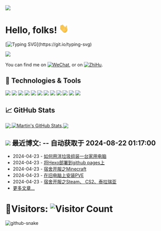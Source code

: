   <picture>
    <source media="(prefers-color-scheme: dark)" srcset="https://cdn.jsdelivr.net/gh/sun0225SUN/sun0225SUN/assets/images/coding.gif" />
    <source media="(prefers-color-scheme: light)" srcset="https://cdn.jsdelivr.net/gh/sun0225SUN/sun0225SUN/assets/images/developer.svg" height="225px" />
    <img src="https://cdn.jsdelivr.net/gh/sun0225SUN/sun0225SUN/assets/images/coding.gif" />
  </picture>


# Hello, folks! <img src="https://github.com/LingBrian/LingBrian/blob/main/wave.gif?raw=true" width="30px" height="30px" />

[![Typing SVG](https://readme-typing-svg.herokuapp.com?font=Fira+Code&pause=1000&random=false&width=435&lines=My+name+is+Brian+Ling+.;+I+am+a+student+from+China.+;I+am+learning+Virtualization+%2C+;Web+development+%2C;+Embedded+development;and+Information+Security+.)](https://git.io/typing-svg)

<a title="github" target="_blank" href="https://github.com/LingBrian"><img src="https://img.shields.io/badge/dynamic/json?label=GitHub&suffix=%20followers&query=%24.data.totalSubs&url=https%3A%2F%2Fapi.spencerwoo.com%2Fsubstats%2F%3Fsource%3Dgithub%26queryKey%3DLingBrian&labelColor=282c34&color=353940&logo=github&longCache=true" ></a>

You can find me on [![WeChat][1.2]][1], or on [![ZhiHu][2.2]][2].

## 🔧 Technologies & Tools
![](https://img.shields.io/badge/OS-Linux-informational?style=flat&logo=linux&logoColor=white&color=2bbc8a)
![](https://img.shields.io/badge/OS-Windows11-informational?style=flat&logo=windows11&logoColor=white&color=2bbc8a)
![](https://img.shields.io/badge/VM-ProxmoxVE-informational?style=flat&logo=proxmox&logoColor=white&color=2bbc8a)
![](https://img.shields.io/badge/Editor-VisualStudioCode-informational?style=flat&logo=visualstudiocode&logoColor=white&color=2bbc8a)
![](https://img.shields.io/badge/Code-Python-informational?style=flat&logo=python&logoColor=white&color=2bbc8a)
![](https://img.shields.io/badge/Code-JavaScript-informational?style=flat&logo=javascript&logoColor=white&color=2bbc8a)
![](https://img.shields.io/badge/Code-Make-informational?style=flat&logo=cmake&logoColor=white&color=2bbc8a)
![](https://img.shields.io/badge/Code-Vue-informational?style=flat&logo=vue.js&logoColor=white&color=2bbc8a)
![](https://img.shields.io/badge/Shell-Zsh-informational?style=flat&logo=zsh&logoColor=white&color=2bbc8a)
![](https://img.shields.io/badge/Tools-PostgreSQL-informational?style=flat&logo=postgresql&logoColor=white&color=2bbc8a)
![](https://img.shields.io/badge/Tools-Docker-informational?style=flat&logo=docker&logoColor=white&color=2bbc8a)
![](https://img.shields.io/badge/Tools-Kubernetes-informational?style=flat&logo=kubernetes&logoColor=white&color=2bbc8a)

## &#x1f4c8; GitHub Stats

<a href="https://github.com/LingBrian/LingBrian">
  <img align="center" src="https://github-readme-stats.vercel.app/api/top-langs/?username=LingBrian&hide=java,html,tex&langs_count=3" />
</a>
<a href="https://github.com/LingBrian/LingBrian">
  <img align="center" src="https://github-readme-stats.vercel.app/api?username=LingBrian&show_icons=true&line_height=27&count_private=true" alt="Martin's GitHub Stats" />
</a>

<a href="https://github.com/LingBrian/LingBlog">
  <img align="center" src="https://github-readme-stats.vercel.app/api/pin/?username=LingBrian&repo=LingBlog" />
</a>


## <a title="My Blog Site" target="_blank" href="https://lingbrian.github.io/"><img src="https://img.shields.io/badge/%E5%8D%9A%E5%AE%A2%20(blog)-lingbrian.github.io-orange" /></a> 最近博文:  -- 自动获取于 2024-08-22 01:17:00
* 2024-04-23 - [如何用洋垃圾组装一台家用电脑](http://lingbrian.github.io/2024/04/23/assemble_computer_with_cheap_things/            )
* 2024-04-23 - [将Hexo部署到github pages上](http://lingbrian.github.io/2024/04/23/delpoy_hexo_on_gitthub_pages/            )
* 2024-04-23 - [宿舍开服之Minecraft](http://lingbrian.github.io/2024/04/23/deploy_mc_server_in_your_room/            )
* 2024-04-23 - [在旧电脑上安装PVE](http://lingbrian.github.io/2024/04/23/pve_on_pc/            )
* 2024-04-23 - [宿舍开服之Steam、 CS2、泰拉瑞亚](http://lingbrian.github.io/2024/04/23/deploy_steamcmd_in_your_room/            )
* [更多文章...](https://lingbrian.github.io/) 

# :eyes:Visitors: ![Visitor Count](https://profile-counter.glitch.me/LingBrian/count.svg)



<picture>
  <source media="(prefers-color-scheme: dark)" srcset="https://raw.githubusercontent.com/LingBrian/LingBrian/output/github-contribution-grid-snake-dark.svg" />
  <source media="(prefers-color-scheme: light)" srcset="https://raw.githubusercontent.com/LingBrian/LingBrian/output/github-contribution-grid-snake.svg" />
  <img alt="github-snake" src="github-snake.svg" />
</picture>

<!-- Icons -->

[1.2]: https://img2.imgtp.com/2024/05/21/SYoOevOO.png
[2.2]: https://img2.imgtp.com/2024/05/21/FEwhkUQa.png

<!-- Links to your social media accounts -->

[1]: https://mp.weixin.qq.com/s?__biz=Mzg3OTk3MjczNg==&mid=2247483652&idx=1&sn=ec2c836b5d88aa548a4a897547d8042d&chksm=cf7d19ebf80a90fdd1cee51a4be1f13e59dcab75c884a2c862fd7f33d309174e880b4a040ad4&token=662791256&lang=zh_CN#rd
[2]: https://www.zhihu.com/people/fu-dong-22-28
